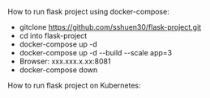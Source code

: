 How to run flask project using docker-compose:
- gitclone https://github.com/sshuen30/flask-project.git
- cd into flask-project
- docker-compose up -d
- docker-compose up -d --build --scale app=3
- Browser: xxx.xxx.x.xx:8081
- docker-compose down

How to run flask project on Kubernetes:

